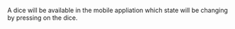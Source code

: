 A dice will be available in the mobile appliation which state will be changing by pressing on the dice.